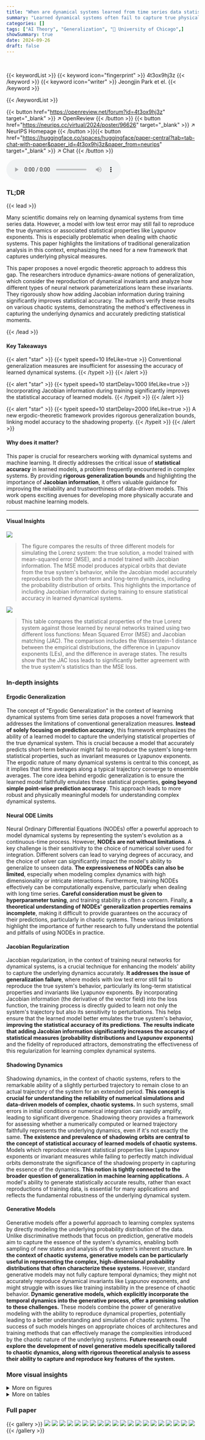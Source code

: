 ```yaml
---
title: "When are dynamical systems learned from time series data statistically accurate?"
summary: "Learned dynamical systems often fail to capture true physical behavior; this work introduces an ergodic theoretic approach to improve statistical accuracy by incorporating Jacobian information during ..."
categories: []
tags: ["AI Theory", "Generalization", "🏢 University of Chicago",]
showSummary: true
date: 2024-09-26
draft: false
---
```


<br>

{{< keywordList >}}
{{< keyword icon="fingerprint" >}} 4t3ox9hj3z {{< /keyword >}}
{{< keyword icon="writer" >}} Jeongjin Park et el. {{< /keyword >}}
 
{{< /keywordList >}}

{{< button href="https://openreview.net/forum?id=4t3ox9hj3z" target="_blank" >}}
↗ OpenReview
{{< /button >}}
{{< button href="https://neurips.cc/virtual/2024/poster/96626" target="_blank" >}}
↗ NeurIPS Homepage
{{< /button >}}{{< button href="https://huggingface.co/spaces/huggingface/paper-central?tab=tab-chat-with-paper&paper_id=4t3ox9hj3z&paper_from=neurips" target="_blank" >}}
↗ Chat
{{< /button >}}



<audio controls>
    <source src="https://ai-paper-reviewer.com/4t3ox9hj3z/podcast.wav" type="audio/wav">
    Your browser does not support the audio element.
</audio>


### TL;DR


{{< lead >}}

Many scientific domains rely on learning dynamical systems from time series data.  However, a model with low test error may still fail to reproduce the true dynamics or associated statistical properties like Lyapunov exponents.  This is especially problematic when dealing with chaotic systems.  This paper highlights the limitations of traditional generalization analysis in this context, emphasizing the need for a new framework that captures underlying physical measures.

This paper proposes a novel ergodic theoretic approach to address this gap.  The researchers introduce dynamics-aware notions of generalization, which consider the reproduction of dynamical invariants and analyze how different types of neural network parameterizations learn these invariants.  They rigorously show how adding Jacobian information during training significantly improves statistical accuracy.  The authors verify these results on various chaotic systems, demonstrating the method's effectiveness in capturing the underlying dynamics and accurately predicting statistical moments.

{{< /lead >}}


#### Key Takeaways

{{< alert "star" >}}
{{< typeit speed=10 lifeLike=true >}} Conventional generalization measures are insufficient for assessing the accuracy of learned dynamical systems. {{< /typeit >}}
{{< /alert >}}

{{< alert "star" >}}
{{< typeit speed=10 startDelay=1000 lifeLike=true >}} Incorporating Jacobian information during training significantly improves the statistical accuracy of learned models. {{< /typeit >}}
{{< /alert >}}

{{< alert "star" >}}
{{< typeit speed=10 startDelay=2000 lifeLike=true >}} A new ergodic-theoretic framework provides rigorous generalization bounds, linking model accuracy to the shadowing property. {{< /typeit >}}
{{< /alert >}}

#### Why does it matter?
This paper is crucial for researchers working with dynamical systems and machine learning.  It directly addresses the critical issue of **statistical accuracy** in learned models, a problem frequently encountered in complex systems. By providing **rigorous generalization bounds** and highlighting the importance of **Jacobian information**, it offers valuable guidance for improving the reliability and trustworthiness of data-driven models.  This work opens exciting avenues for developing more physically accurate and robust machine learning models.

------
#### Visual Insights



![](https://ai-paper-reviewer.com/4t3ox9hj3z/figures_1_1.jpg)

> The figure compares the results of three different models for simulating the Lorenz system: the true solution, a model trained with mean-squared error (MSE), and a model trained with Jacobian information. The MSE model produces atypical orbits that deviate from the true system's behavior, while the Jacobian model accurately reproduces both the short-term and long-term dynamics, including the probability distribution of orbits. This highlights the importance of including Jacobian information during training to ensure statistical accuracy in learned dynamical systems.





![](https://ai-paper-reviewer.com/4t3ox9hj3z/tables_4_1.jpg)

> This table compares the statistical properties of the true Lorenz system against those learned by neural networks trained using two different loss functions: Mean Squared Error (MSE) and Jacobian matching (JAC).  The comparison includes the Wasserstein-1 distance between the empirical distributions, the difference in Lyapunov exponents (LEs), and the difference in average states. The results show that the JAC loss leads to significantly better agreement with the true system's statistics than the MSE loss.





### In-depth insights


#### Ergodic Generalization
The concept of "Ergodic Generalization" in the context of learning dynamical systems from time series data proposes a novel framework that addresses the limitations of conventional generalization measures.  **Instead of solely focusing on prediction accuracy**, this framework emphasizes the ability of a learned model to capture the underlying statistical properties of the true dynamical system. This is crucial because a model that accurately predicts short-term behavior might fail to reproduce the system's long-term statistical properties, such as invariant measures or Lyapunov exponents. The ergodic nature of many dynamical systems is central to this concept, as it implies that time averages along a typical trajectory converge to ensemble averages. The core idea behind ergodic generalization is to ensure the learned model faithfully emulates these statistical properties, **going beyond simple point-wise prediction accuracy**. This approach leads to more robust and physically meaningful models for understanding complex dynamical systems.

#### Neural ODE Limits
Neural Ordinary Differential Equations (NODEs) offer a powerful approach to model dynamical systems by representing the system's evolution as a continuous-time process.  However, **NODEs are not without limitations**.  A key challenge is their sensitivity to the choice of numerical solver used for integration. Different solvers can lead to varying degrees of accuracy, and the choice of solver can significantly impact the model's ability to generalize to unseen data.  **The expressiveness of NODEs can also be limited**, especially when modeling complex dynamics with high dimensionality or intricate interactions.  Furthermore, training NODEs effectively can be computationally expensive, particularly when dealing with long time series.  **Careful consideration must be given to hyperparameter tuning**, and training stability is often a concern. Finally, **a theoretical understanding of NODEs' generalization properties remains incomplete**, making it difficult to provide guarantees on the accuracy of their predictions, particularly in chaotic systems.  These various limitations highlight the importance of further research to fully understand the potential and pitfalls of using NODEs in practice.

#### Jacobian Regularization
Jacobian regularization, in the context of training neural networks for dynamical systems, is a crucial technique for enhancing the models' ability to capture the underlying dynamics accurately.  **It addresses the issue of generalization failure**, where models with low test error still fail to reproduce the true system's behavior, particularly its long-term statistical properties and invariants like Lyapunov exponents.  By incorporating Jacobian information (the derivative of the vector field) into the loss function, the training process is directly guided to learn not only the system's trajectory but also its sensitivity to perturbations. This helps ensure that the learned model better emulates the true system's behavior, **improving the statistical accuracy of its predictions**.  **The results indicate that adding Jacobian information significantly increases the accuracy of statistical measures (probability distributions and Lyapunov exponents)** and the fidelity of reproduced attractors, demonstrating the effectiveness of this regularization for learning complex dynamical systems.

#### Shadowing Dynamics
Shadowing dynamics, in the context of chaotic systems, refers to the remarkable ability of a slightly perturbed trajectory to remain close to an actual trajectory of the system for an extended period.  **This concept is crucial for understanding the reliability of numerical simulations and data-driven models of complex, chaotic systems.**  In such systems, small errors in initial conditions or numerical integration can rapidly amplify, leading to significant divergence. Shadowing theory provides a framework for assessing whether a numerically computed or learned trajectory faithfully represents the underlying dynamics, even if it's not exactly the same.  **The existence and prevalence of shadowing orbits are central to the concept of statistical accuracy of learned models of chaotic systems.**  Models which reproduce relevant statistical properties like Lyapunov exponents or invariant measures while failing to perfectly match individual orbits demonstrate the significance of the shadowing property in capturing the essence of the dynamics.  **This notion is tightly connected to the broader question of generalization in machine learning applications.**  A model's ability to generate statistically accurate results, rather than exact reproductions of training data, is essential for many applications and reflects the fundamental robustness of the underlying dynamical system.

#### Generative Models
Generative models offer a powerful approach to learning complex systems by directly modeling the underlying probability distribution of the data.  Unlike discriminative methods that focus on prediction, generative models aim to capture the essence of the system's dynamics, enabling both sampling of new states and analysis of the system's inherent structure.  **In the context of chaotic systems, generative models can be particularly useful in representing the complex, high-dimensional probability distributions that often characterize these systems.**  However, standard generative models may not fully capture temporal dynamics; they might not accurately reproduce dynamical invariants like Lyapunov exponents, and might struggle with issues like training instability in the presence of chaotic behavior. **Dynamic generative models, which explicitly incorporate the temporal dynamics into the generative process, offer a promising solution to these challenges.**  These models combine the power of generative modeling with the ability to reproduce dynamical properties, potentially leading to a better understanding and simulation of chaotic systems.  The success of such models hinges on appropriate choices of architectures and training methods that can effectively manage the complexities introduced by the chaotic nature of the underlying systems. **Future research could explore the development of novel generative models specifically tailored to chaotic dynamics, along with rigorous theoretical analysis to assess their ability to capture and reproduce key features of the system.**


### More visual insights

<details>
<summary>More on figures
</summary>


![](https://ai-paper-reviewer.com/4t3ox9hj3z/figures_3_1.jpg)

> This figure compares the learned and true Lyapunov exponents (LEs) for the Lorenz '63 system.  The LEs were computed using the QR algorithm over 30,000 time steps, starting from 10,000 random initial states.  The 'MSE' LEs are from a neural ODE model trained with mean squared error loss, while the 'JAC' LEs are from a model trained with a Jacobian loss function (which includes Jacobian information).  The plot shows that the Jacobian-trained model ('JAC') more accurately reproduces the true LEs, particularly the stable LE, which is negative. This result demonstrates the importance of Jacobian information for learning statistically accurate models of chaotic systems.


![](https://ai-paper-reviewer.com/4t3ox9hj3z/figures_19_1.jpg)

> This figure compares the performance of three different models in replicating the Lorenz system's dynamics.  The first column shows a true orbit of the Lorenz system, generated using the Runge-Kutta 4th order method (RK4). The second and third columns depict orbits generated by Neural ODE models trained using mean squared error (MSE) and Jacobian loss respectively. The last column presents the probability density functions (PDFs) of the x-coordinate for the three models, showing a closer match between the true PDF and the Jacobian-based model.  The figure highlights the improved accuracy in capturing long-term statistical behavior when incorporating Jacobian information during training.


![](https://ai-paper-reviewer.com/4t3ox9hj3z/figures_19_2.jpg)

> This figure compares the performance of three different models in replicating the Lorenz attractor. The first column shows the actual Lorenz attractor generated using the Runge-Kutta method. The second column shows the results obtained using a neural ordinary differential equation (NODE) model trained with the mean squared error (MSE) loss function.  The third column shows the same NODE model but trained using a Jacobian loss function, which includes the Jacobian matrix (derivative of the vector field) in the loss calculation. The last column displays the probability density function (PDF) of the orbits produced by each model. The figure highlights that the MSE loss function can generate orbits that significantly differ from the true Lorenz attractor's behavior. In contrast, the Jacobian loss function leads to a much more accurate representation of the attractor's long-term and statistical behavior.


![](https://ai-paper-reviewer.com/4t3ox9hj3z/figures_20_1.jpg)

> This figure compares the performance of two Neural ODE models trained on the Lorenz system: one using mean squared error (MSE) and the other using Jacobian loss. The first three columns display random orbits of the Lorenz system obtained from numerical integration (RK4), MSE-trained model, and Jacobian-trained model. The last column illustrates the probability density functions (PDFs) for the orbits generated by the true system, MSE model, and Jacobian model. The figure shows that a well-trained MSE model can still generate atypical orbits, whereas the Jacobian-trained model accurately reproduces the long-term statistical behavior of the true system.


![](https://ai-paper-reviewer.com/4t3ox9hj3z/figures_20_2.jpg)

> This figure compares the performance of two neural ordinary differential equation (NODE) models trained on the Lorenz system. The first model (MSE_MLP) is trained using mean squared error loss, while the second model (JAC_MLP) incorporates Jacobian information in the loss function. The figure shows that while the MSE_MLP model can reproduce short-term dynamics accurately, it fails to capture the long-term statistical properties of the system. In contrast, the JAC_MLP model accurately captures both short-term and long-term behavior.


![](https://ai-paper-reviewer.com/4t3ox9hj3z/figures_20_3.jpg)

> This figure compares the performance of three different models in reproducing the dynamics of the Lorenz system.  The first column shows a true orbit obtained through numerical integration of the Lorenz equations. The second and third columns show orbits generated by neural ordinary differential equation (NODE) models trained with mean squared error (MSE) and Jacobian loss, respectively.  The fourth column presents probability density functions (PDFs) for each model compared to the true PDF, highlighting that the model trained with Jacobian loss much better captures the true statistical properties of the Lorenz attractor.


![](https://ai-paper-reviewer.com/4t3ox9hj3z/figures_21_1.jpg)

> This figure compares the performance of three different models in replicating the Lorenz attractor: the true Lorenz system, a neural ODE model trained with mean squared error (MSE), and a neural ODE model trained with Jacobian information. The MSE model, while having low test error, produces atypical orbits that deviate from the true system's behavior, whereas the Jacobian-trained model accurately reproduces both the orbits and their statistical properties. This illustrates the point that low test error alone is insufficient; capturing underlying physical behavior necessitates additional training considerations.


![](https://ai-paper-reviewer.com/4t3ox9hj3z/figures_23_1.jpg)

> This figure compares the results of simulating the Lorenz system using different methods. The first column shows a trajectory obtained using the standard Runge-Kutta 4th order method. The second column shows a trajectory generated by a neural ordinary differential equation (NODE) model trained using mean squared error (MSE).  The third column shows a trajectory from a NODE model trained using both MSE and Jacobian information (JAC). The fourth column shows the probability density functions (PDFs) of the trajectories generated by each method, compared to the true PDF. The figure demonstrates that the MSE-trained NODE produces trajectories that are qualitatively different from the true system, while the JAC-trained NODE accurately reproduces the long-term statistical behavior of the system.


![](https://ai-paper-reviewer.com/4t3ox9hj3z/figures_25_1.jpg)

> This figure compares the performance of different neural ODE models in reproducing the Lorenz attractor. The first three columns show random orbits generated by the true Lorenz system (using RK4 integration), a model trained with a mean squared error loss (MSE_MLP), and a model trained with a Jacobian loss (JAC_MLP).  The last column shows the probability density functions (PDFs) for each. The MSE_MLP, while accurate in the short term, produces orbits that deviate significantly from the true system's long-term behavior and statistical properties. In contrast, the JAC_MLP model trained with Jacobian information accurately reproduces the long-term behavior and the statistical moments of the true system.


</details>




<details>
<summary>More on tables
</summary>


![](https://ai-paper-reviewer.com/4t3ox9hj3z/tables_18_1.jpg)
> This table shows the hyperparameter choices used in the numerical experiments for various chaotic systems.  The hyperparameters include the number of epochs for training, the time step used in the simulation, the hidden layer width and number of layers in the neural network architecture, the training and testing set sizes, the type of neural network used (ResNet or MLP), and the lambda (λ) value used in the Jacobian-matching loss function.

![](https://ai-paper-reviewer.com/4t3ox9hj3z/tables_22_1.jpg)
> This table presents the Lyapunov exponents learned by neural ordinary differential equation (NODE) models trained using the mean squared error (MSE) loss for multi-step prediction.  It compares the results for two different neural network architectures, MLP and ResNet, and for different numbers of timesteps (k) used in the unrolling of the dynamics during training. Lyapunov exponents are a measure of the rate of separation of nearby trajectories in a dynamical system, and thus this table provides insight into how accurately the NODE models are learning the underlying dynamics of the systems.

![](https://ai-paper-reviewer.com/4t3ox9hj3z/tables_22_2.jpg)
> This table compares the true statistical measures (Wasserstein-1 distance, Lyapunov exponents, and average state) of the Lorenz '63 system with those learned by neural ordinary differential equation (NODE) models trained using either mean-squared error (MSE) loss or Jacobian-matching loss.  It shows the differences between the true and learned quantities for different model types and training sequence lengths (k).

![](https://ai-paper-reviewer.com/4t3ox9hj3z/tables_23_1.jpg)
> This table compares the true Lyapunov exponents for several chaotic systems (tent maps, Lorenz '63, Rössler, hyperchaos, Kuramoto-Sivashinsky) with those obtained from neural ODE models trained using two different loss functions: mean squared error (MSE) and Jacobian-matching.  The comparison highlights the impact of including Jacobian information in the training process on the accuracy of learning the dynamical invariants of the systems.  The results indicate that Jacobian-matching leads to significantly more accurate estimates of the Lyapunov exponents, particularly for more complex systems.  Each system is represented by a vector of Lyapunov exponents reflecting the asymptotic exponential rate of separation or convergence of nearby trajectories in its phase space.

![](https://ai-paper-reviewer.com/4t3ox9hj3z/tables_24_1.jpg)
> This table presents the Lyapunov spectra obtained from a latent stochastic differential equation (SDE) model trained on the Lorenz '63 system.  The spectra are computed using both the Euler-Maruyama and RK4 numerical integration methods. The comparison highlights the impact of including the diffusion term (stochasticity) in the model on the accuracy of the computed Lyapunov exponents.  The results suggest that the stochasticity affects the Lyapunov spectrum, indicating potential differences in the model's representation of the system dynamics.

![](https://ai-paper-reviewer.com/4t3ox9hj3z/tables_24_2.jpg)
> This table compares the statistical properties of the true Lorenz '63 system with those learned by neural networks trained using different loss functions.  Specifically, it contrasts the Wasserstein-1 distance (a measure of distribution similarity) between the true and learned systems, the differences in Lyapunov exponents (measures of chaos), and the differences in the average state values for orbits of length 500.  This provides a quantitative comparison of how accurately different training methods capture the statistical properties of a chaotic system.

![](https://ai-paper-reviewer.com/4t3ox9hj3z/tables_26_1.jpg)
> This table compares the statistical properties of the true Lorenz '63 system with those learned by neural networks trained using different loss functions.  It shows the Wasserstein-1 distance between the true and learned probability distributions of orbits, the difference in the Lyapunov exponents, and the difference in the means of the state variables (x, y, z). The results highlight the impact of different loss functions on the statistical accuracy of the learned models.  MSE (mean squared error) loss leads to larger discrepancies compared to JAC (Jacobian matching) loss, indicating that incorporating Jacobian information during training is crucial for learning statistically accurate models.

![](https://ai-paper-reviewer.com/4t3ox9hj3z/tables_27_1.jpg)
> This table presents the results of a hyperparameter search for training Neural ODEs with MLPs using mean squared loss and the AdamW optimization algorithm.  The search explored batch size, weight decay, hidden layer depth and width. The table shows test loss and relative error for each combination, highlighting the optimal settings that minimize relative error.

</details>




### Full paper

{{< gallery >}}
<img src="https://ai-paper-reviewer.com/4t3ox9hj3z/1.png" class="grid-w50 md:grid-w33 xl:grid-w25" />
<img src="https://ai-paper-reviewer.com/4t3ox9hj3z/2.png" class="grid-w50 md:grid-w33 xl:grid-w25" />
<img src="https://ai-paper-reviewer.com/4t3ox9hj3z/3.png" class="grid-w50 md:grid-w33 xl:grid-w25" />
<img src="https://ai-paper-reviewer.com/4t3ox9hj3z/4.png" class="grid-w50 md:grid-w33 xl:grid-w25" />
<img src="https://ai-paper-reviewer.com/4t3ox9hj3z/5.png" class="grid-w50 md:grid-w33 xl:grid-w25" />
<img src="https://ai-paper-reviewer.com/4t3ox9hj3z/6.png" class="grid-w50 md:grid-w33 xl:grid-w25" />
<img src="https://ai-paper-reviewer.com/4t3ox9hj3z/7.png" class="grid-w50 md:grid-w33 xl:grid-w25" />
<img src="https://ai-paper-reviewer.com/4t3ox9hj3z/8.png" class="grid-w50 md:grid-w33 xl:grid-w25" />
<img src="https://ai-paper-reviewer.com/4t3ox9hj3z/9.png" class="grid-w50 md:grid-w33 xl:grid-w25" />
<img src="https://ai-paper-reviewer.com/4t3ox9hj3z/10.png" class="grid-w50 md:grid-w33 xl:grid-w25" />
<img src="https://ai-paper-reviewer.com/4t3ox9hj3z/11.png" class="grid-w50 md:grid-w33 xl:grid-w25" />
<img src="https://ai-paper-reviewer.com/4t3ox9hj3z/12.png" class="grid-w50 md:grid-w33 xl:grid-w25" />
<img src="https://ai-paper-reviewer.com/4t3ox9hj3z/13.png" class="grid-w50 md:grid-w33 xl:grid-w25" />
<img src="https://ai-paper-reviewer.com/4t3ox9hj3z/14.png" class="grid-w50 md:grid-w33 xl:grid-w25" />
<img src="https://ai-paper-reviewer.com/4t3ox9hj3z/15.png" class="grid-w50 md:grid-w33 xl:grid-w25" />
<img src="https://ai-paper-reviewer.com/4t3ox9hj3z/16.png" class="grid-w50 md:grid-w33 xl:grid-w25" />
<img src="https://ai-paper-reviewer.com/4t3ox9hj3z/17.png" class="grid-w50 md:grid-w33 xl:grid-w25" />
<img src="https://ai-paper-reviewer.com/4t3ox9hj3z/18.png" class="grid-w50 md:grid-w33 xl:grid-w25" />
<img src="https://ai-paper-reviewer.com/4t3ox9hj3z/19.png" class="grid-w50 md:grid-w33 xl:grid-w25" />
<img src="https://ai-paper-reviewer.com/4t3ox9hj3z/20.png" class="grid-w50 md:grid-w33 xl:grid-w25" />
{{< /gallery >}}